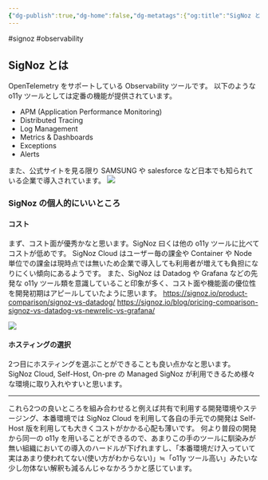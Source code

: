 ```yaml
---
{"dg-publish":true,"dg-home":false,"dg-metatags":{"og:title":"SigNoz とは","og:image":"https://raw.githubusercontent.com/konnta0/blog2/refs/heads/main/konnta0.jpg","twitter:card":"summary","twitter:title":"SigNoz とは","twitter:image":"https://raw.githubusercontent.com/konnta0/blog2/refs/heads/main/konnta0.jpg","twitter:site":"@konnta0"},"permalink":"/Engineering/Observability/SigNoz/SigNoz とは/","metatags":{"og:title":"SigNoz とは","og:image":"https://raw.githubusercontent.com/konnta0/blog2/refs/heads/main/konnta0.jpg","twitter:card":"summary","twitter:title":"SigNoz とは","twitter:image":"https://raw.githubusercontent.com/konnta0/blog2/refs/heads/main/konnta0.jpg","twitter:site":"@konnta0"},"dgPassFrontmatter":true,"created":"2025-01-08T00:52:56.195+09:00"}
---
```


#signoz #observability 

## SigNoz とは
OpenTelemetry をサポートしている Observability ツールです。
以下のような o11y ツールとしては定番の機能が提供されています。
- APM (Application Performance Monitoring)
- Distributed Tracing
- Log Management
- Metrics & Dashboards
- Exceptions
- Alerts


また、公式サイトを見る限り SAMSUNG や salesforce など日本でも知られている企業で導入されています。
![](/img/user/Engineering/Observability/SigNoz/20241002010404.png)

### SigNoz の個人的にいいところ
#### コスト
まず、コスト面が優秀かなと思います。SigNoz 曰くは他の o11y ツールに比べてコストが低めです。
SigNoz Cloud はユーザー毎の課金や Container や Node 単位での課金は現時点では無いため企業で導入しても利用者が増えても負担になりにくい傾向にあるようです。
また、SigNoz は Datadog や Grafana などの先発な o11y ツール類を意識していること印象が多く、コスト面や機能面の優位性を開発初期はアピールしていたように思います。
https://signoz.io/product-comparison/signoz-vs-datadog/
https://signoz.io/blog/pricing-comparison-signoz-vs-datadog-vs-newrelic-vs-grafana/

![](/img/user/Engineering/Observability/SigNoz/20241001014003.png)

#### ホスティングの選択
2つ目にホスティングを選ぶことができることも良い点かなと思います。
SigNoz Cloud, Self-Host, On-pre の Managed SigNoz が利用できるため様々な環境に取り入れやすいと思います。

---

これら2つの良いところを組み合わせると例えば共有で利用する開発環境やステージング、本番環境では SigNoz Cloud を利用して各自の手元での開発は Self-Host 版を利用しても大きくコストがかかる心配も薄いです。
何より普段の開発から同一の o11y を用いることができるので、あまりこの手のツールに馴染みが無い組織においての導入のハードルが下げれますし、「本番環境だけ入っていて実はあまり使われてない(使い方がわからない)」≒「o11y ツール高い」みたいな少し勿体ない解釈も減るんじゃなかろうかと感じています。